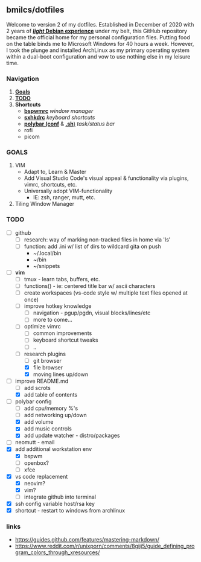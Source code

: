 ## bmilcs/dotfiles

Welcome to version 2 of my dotfiles. Established in December of 2020 with 2 years of [***light* Debian experience**](https://github.com/bmilcs/linux) under my belt, this GitHub repository became the official home for my personal configuration files. Putting food on the table binds me to Microsoft Windows for 40 hours a week. However, I took the plunge and installed ArchLinux as my primary operating system within a dual-boot configuration and vow to use nothing else in my leisure time. 

### Navigation 

  1. [**Goals**](#goals)
  2. [**TODO**](#todo)
  3. **Shortcuts** 
      - [**bspwmrc**](.config/bspwm/bspwmrc) *window manager*
      - [**sxhkdrc**](.config/sxhkd/sxhkdrc) *keyboard shortcuts*
      - [**polybar (conf**](.config/polybar/bspwm.conf) & [**.sh**)](.config/polybar/bspwm.sh) *task/status bar*
      - rofi
      - picom
  
<a name="goals"/>

### GOALS
  1. VIM
     - Adapt to, Learn & Master 
     - Add Visual Studio Code's visual appeal & functionality via plugins, vimrc, shortcuts, etc.
     - Universally adopt VIM-functionality
        - IE: zsh, ranger, mutt, etc.
  2. Tiling Window Manager

<a name="todo"/>

### TODO

- [ ] github
  - [ ] research: way of marking non-tracked files in home via 'ls'
  - [ ] function: add .ini w/ list of dirs to wildcard gita on push
    - ~/.local/bin
    - ~/bin
    - ~/snippets
- [ ] **vim**
  - [ ] tmux - learn tabs, buffers, etc.
  - [ ] functions() - ie: centered title bar w/ ascii characters
  - [ ] create workspaces (vs-code style w/ multiple text files opened at once)
  - [ ] improve hotkey knowledge
    - [ ] navigation - pgup/pgdn, visual blocks/lines/etc
    - [ ] more to come...
  - [ ] optimize vimrc
    - [ ] common improvements
    - [ ] keyboard shortcut tweaks
    - [ ] ..
  - [ ] research plugins 
    - [ ] git browser
    - [x] file browser
    - [x] moving lines up/down 
- [ ] improve README.md
    - [ ] add scrots
    - [x] add table of contents
- [ ] polybar config
    - [ ] add cpu/memory %'s
    - [ ] add networking up/down
    - [x] add volume
    - [x] add music controls
    - [x] add update watcher - distro/packages
- [ ] neomutt - email
- [x] add additional workstation env
    - [x] bspwm
    - [ ] openbox?
    - [ ] xfce
- [x] vs code replacement
    - [x] neovim?
    - [x] vim?
    - [ ] integrate github into terminal
- [x] ssh config variable host/rsa key
- [x] shortcut - restart to windows from archlinux

### links

- https://guides.github.com/features/mastering-markdown/ 
- https://www.reddit.com/r/unixporn/comments/8giij5/guide_defining_program_colors_through_xresources/

